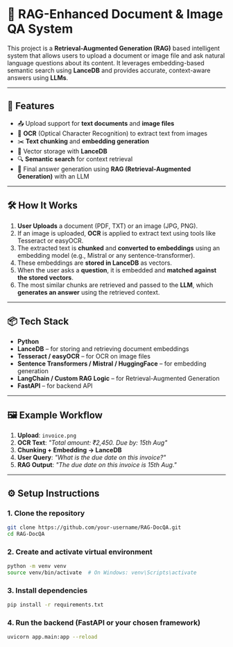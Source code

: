 # 📄 RAG-Enhanced Document & Image QA System

This project is a **Retrieval-Augmented Generation (RAG)** based intelligent system that allows users to upload a document or image file and ask natural language questions about its content. It leverages embedding-based semantic search using **LanceDB** and provides accurate, context-aware answers using **LLMs**.

---

## 🚀 Features

- 📤 Upload support for **text documents** and **image files**
- 🧾 **OCR** (Optical Character Recognition) to extract text from images
- ✂️ **Text chunking** and **embedding generation**
- 💾 Vector storage with **LanceDB**
- 🔍 **Semantic search** for context retrieval
- 🤖 Final answer generation using **RAG (Retrieval-Augmented Generation)** with an LLM

---

## 🛠️ How It Works

1. **User Uploads** a document (PDF, TXT) or an image (JPG, PNG).
2. If an image is uploaded, **OCR** is applied to extract text using tools like Tesseract or easyOCR.
3. The extracted text is **chunked** and **converted to embeddings** using an embedding model (e.g., Mistral or any sentence-transformer).
4. These embeddings are **stored in LanceDB** as vectors.
5. When the user asks a **question**, it is embedded and **matched against the stored vectors**.
6. The most similar chunks are retrieved and passed to the **LLM**, which **generates an answer** using the retrieved context.

---

## 📦 Tech Stack

- **Python**
- **LanceDB** – for storing and retrieving document embeddings
- **Tesseract / easyOCR** – for OCR on image files
- **Sentence Transformers / Mistral / HuggingFace** – for embedding generation
- **LangChain / Custom RAG Logic** – for Retrieval-Augmented Generation
- **FastAPI** – for backend API

---

## 🖼️ Example Workflow

1. **Upload**: `invoice.png`  
2. **OCR Text**: _"Total amount: ₹2,450. Due by: 15th Aug"_  
3. **Chunking + Embedding → LanceDB**
4. **User Query**: _"What is the due date on this invoice?"_
5. **RAG Output**: _"The due date on this invoice is 15th Aug."_

---

## ⚙️ Setup Instructions

### 1. Clone the repository

```bash
git clone https://github.com/your-username/RAG-DocQA.git
cd RAG-DocQA
```


### 2. Create and activate virtual environment

```bash
python -m venv venv
source venv/bin/activate  # On Windows: venv\Scripts\activate
```


### 3. Install dependencies

```bash
pip install -r requirements.txt
```


### 4. Run the backend (FastAPI or your chosen framework)

```bash
uvicorn app.main:app --reload
```


